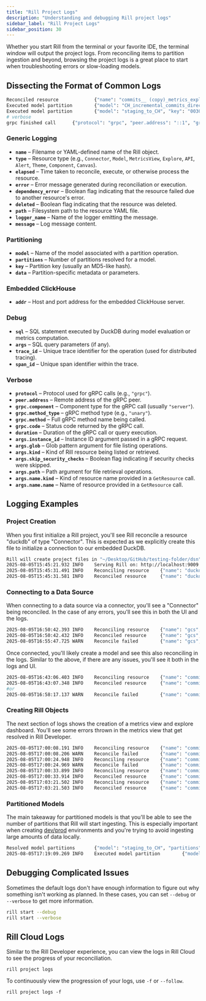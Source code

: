 ```yaml
---
title: "Rill Project Logs"
description: "Understanding and debugging Rill project logs"
sidebar_label: "Rill Project Logs"
sidebar_position: 30
---
```


Whether you start Rill from the terminal or your favorite IDE, the terminal window will output the project logs. From reconciling items to partition ingestion and beyond, browsing the project logs is a great place to start when troubleshooting errors or slow-loading models.


## Dissecting the Format of Common Logs

```bash
Reconciled resource             {"name": "commits__ (copy)_metrics_explore", "type": "Explore", "elapsed": "1ms"}
Executed model partition        {"model": "CH_incremental_commits_directory", "key": "55454ed4ad31cd3266988fe523103637", "data": {"path":"github-analytics/Clickhouse/2025/08","uri":"gs://rilldata-public/github-analytics/Clickhouse/2025/08"}, "elapsed": "283.188333ms"}
Executed model partition        {"model": "staging_to_CH", "key": "0030406e528b3799c8cbad6bfe609e83", "trace_id": "3073a89ac5cee9e7e3433ce0a34d291a", "span_id": "c3cb402d7b4af9b6", "data": {"day":"2022-12-20T00:00:00Z"}}
# verbose
grpc finished call      {"protocol": "grpc", "peer.address": "::1", "grpc.component": "server", "grpc.method_type": "unary", "grpc.method": "/rill.runtime.v1.RuntimeService/GetResource", "instance_id": "default", "args.instance_id": "default", "args.name.kind": "rill.runtime.v1.Theme", "args.name.name": "theme", "args.skip_security_checks": false, "grpc.code": "OK", "duration": "38.125µs"}
```

### Generic Logging

- **`name`** – Filename or YAML-defined name of the Rill object.  
- **`type`** – Resource type (e.g., `Connector`, `Model`, `MetricsView`, `Explore`, `API`, `Alert`, `Theme`, `Component`, `Canvas`).  
- **`elapsed`** – Time taken to reconcile, execute, or otherwise process the resource.  
- **`error`** – Error message generated during reconciliation or execution.  
- **`dependency_error`** – Boolean flag indicating that the resource failed due to another resource's error.  
- **`deleted`** – Boolean flag indicating that the resource was deleted.  
- **`path`** – Filesystem path to the resource YAML file.  
- **`logger_name`** – Name of the logger emitting the message.  
- **`message`** – Log message content.  

### Partitioning
- **`model`** – Name of the model associated with a partition operation.  
- **`partitions`** – Number of partitions resolved for a model.  
- **`key`** – Partition key (usually an MD5-like hash).  
- **`data`** – Partition-specific metadata or parameters.  

### Embedded ClickHouse
- **`addr`** – Host and port address for the embedded ClickHouse server.  

### Debug
- **`sql`** – SQL statement executed by DuckDB during model evaluation or metrics computation.  
- **`args`** – SQL query parameters (if any).  
- **`trace_id`** – Unique trace identifier for the operation (used for distributed tracing).  
- **`span_id`** – Unique span identifier within the trace.  

### Verbose
- **`protocol`** – Protocol used for gRPC calls (e.g., `"grpc"`).  
- **`peer.address`** – Remote address of the gRPC peer.  
- **`grpc.component`** – Component type for the gRPC call (usually `"server"`).  
- **`grpc.method_type`** – gRPC method type (e.g., `"unary"`).  
- **`grpc.method`** – Full gRPC method name being called.  
- **`grpc.code`** – Status code returned by the gRPC call.  
- **`duration`** – Duration of the gRPC call or query execution.  
- **`args.instance_id`** – Instance ID argument passed in a gRPC request.  
- **`args.glob`** – Glob pattern argument for file listing operations.  
- **`args.kind`** – Kind of Rill resource being listed or retrieved.  
- **`args.skip_security_checks`** – Boolean flag indicating if security checks were skipped.  
- **`args.path`** – Path argument for file retrieval operations.  
- **`args.name.kind`** – Kind of resource name provided in a `GetResource` call.  
- **`args.name.name`** – Name of resource provided in a `GetResource` call.  


## Logging Examples

### Project Creation

When you first initialize a Rill project, you'll see Rill reconcile a resource "duckdb" of type "Connector". This is expected as we explicitly create this file to initialize a connection to our embedded DuckDB.

```bash
Rill will create project files in "~/Desktop/GitHub/testing-folder/dsn". Do you want to continue? Yes
2025-08-05T15:45:21.932 INFO    Serving Rill on: http://localhost:9009
2025-08-05T15:45:31.491 INFO    Reconciling resource    {"name": "duckdb", "type": "Connector"}
2025-08-05T15:45:31.581 INFO    Reconciled resource     {"name": "duckdb", "type": "Connector", "elapsed": "90ms"}
```

### Connecting to a Data Source

When connecting to a data source via a connector, you'll see a "Connector" being reconciled. In the case of any errors, you'll see this in both the UI and the logs.

```bash
2025-08-05T16:50:42.393 INFO    Reconciling resource    {"name": "gcs", "type": "Connector"}
2025-08-05T16:50:42.432 INFO    Reconciled resource     {"name": "gcs", "type": "Connector", "elapsed": "39ms"}
2025-08-05T16:55:47.725 WARN    Reconcile failed        {"name": "gcs", "type": "Connector", "elapsed": "1ms", "error": "failed to resolve templated property \"google_application_credentials\": template: :1:6: executing \"\" at <.env.connector.gcs.google_application_credentialsss>: map has no entry for key \"google_application_credentials\""}
```

Once connected, you'll likely create a model and see this also reconciling in the logs. Similar to the above, if there are any issues, you'll see it both in the logs and UI.
  
```bash
2025-08-05T16:43:06.403 INFO    Reconciling resource    {"name": "commits__", "type": "Model"}
2025-08-05T16:43:07.348 INFO    Reconciled resource     {"name": "commits__", "type": "Model", "elapsed": "944ms"}
#or
2025-08-05T16:58:17.137 WARN    Reconcile failed        {"name": "commits__", "type": "Model", "elapsed": "682ms", "error": "blob (key \"github-analytics/Clickhouse/2025/06/commits_2025_0.parquet\") (code=Unknown): storage: object doesn't exist: googleapi: Error 404: No such object: rilldata-public/github-analytics/Clickhouse/2025/06/commits_2025_0.parquet, notFound", "errorVerbose": "blob (key \"github-analytics/Clickhouse/2025/06/commits_2025_0.parquet\") (code=Unknown):\n    gocloud.dev/blob.(*Bucket).Attributes\n        /Users/runner/go/pkg/mod/gocloud.dev@v0.36.0/blob/blob.go:913\n  - storage: object doesn't exist: googleapi: Error 404: No such object: rilldata-public/github-analytics/Clickhouse/2025/06/commits_2025_0.parquet, notFound"}
```

### Creating Rill Objects

The next section of logs shows the creation of a metrics view and explore dashboard. You'll see some errors thrown in the metrics view that get resolved in Rill Developer.

```bash
2025-08-05T17:00:08.191 INFO    Reconciling resource    {"name": "commits___metrics", "type": "MetricsView"}
2025-08-05T17:00:08.206 WARN    Reconcile failed        {"name": "commits___metrics", "type": "MetricsView", "elapsed": "15ms", "error": "measure \"earliest_commit_date_measure\" is of type CODE_TIMESTAMP, but must be a numeric type\nmeasure \"latest_commit_date_measure\" is of type CODE_TIMESTAMP, but must be a numeric type"}
2025-08-05T17:00:24.948 INFO    Reconciling resource    {"name": "commits___metrics", "type": "MetricsView"}
2025-08-05T17:00:24.969 WARN    Reconcile failed        {"name": "commits___metrics", "type": "MetricsView", "elapsed": "21ms", "error": "measure \"earliest_commit_date_measure\" is of type CODE_TIMESTAMP, but must be a numeric type"}
2025-08-05T17:00:33.899 INFO    Reconciling resource    {"name": "commits___metrics", "type": "MetricsView"}
2025-08-05T17:00:33.914 INFO    Reconciled resource     {"name": "commits___metrics", "type": "MetricsView", "elapsed": "15ms"}
2025-08-05T17:03:21.502 INFO    Reconciling resource    {"name": "commits___metrics_explore", "type": "Explore"}
2025-08-05T17:03:21.503 INFO    Reconciled resource     {"name": "commits___metrics_explore", "type": "Explore", "elapsed": "1ms"}
```

### Partitioned Models

The main takeaway for partitioned models is that you'll be able to see the number of partitions that Rill will start ingesting. This is especially important when creating [dev/prod](/connect/templating) environments and you're trying to avoid ingesting large amounts of data locally.

```bash
Resolved model partitions       {"model": "staging_to_CH", "partitions": 16}
2025-08-05T17:19:09.269 INFO    Executed model partition        {"model": "staging_to_CH", "key": "0030406e528b3799c8cbad6bfe609e83", "data": {"day":"2022-12-20T00:00:00Z"}}
```


## Debugging Complicated Issues

Sometimes the default logs don't have enough information to figure out why something isn't working as planned. In these cases, you can set `--debug` or `--verbose` to get more information.

```bash
rill start --debug
rill start --verbose
```


## Rill Cloud Logs

Similar to the Rill Developer experience, you can view the logs in Rill Cloud to see the progress of your reconciliation.

```
rill project logs
```

To continuously view the progression of your logs, use `-f` or `--follow`.

```
rill project logs -f
```